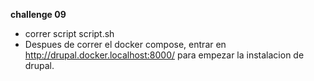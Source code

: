 **challenge 09**
- correr script script.sh
- Despues de correr el docker compose, entrar en http://drupal.docker.localhost:8000/ para empezar la instalacion de drupal.